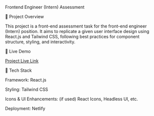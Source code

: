 Frontend Engineer (Intern) Assessment

🌟 Project Overview

This project is a front-end assessment task for the front-end engineer (Intern) position. It aims to replicate a given user interface design using React.js and Tailwind CSS, following best practices for component structure, styling, and interactivity.

🔗 Live Demo

[Project Live Link](https://aurnabdas-assesment-04.netlify.app/)

📌 Tech Stack

Framework: React.js

Styling: Tailwind CSS

Icons & UI Enhancements: (if used) React Icons, Headless UI, etc.

Deployment: Netlify
